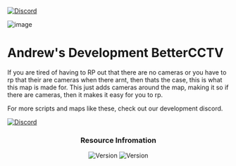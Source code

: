 [![Discord](https://img.shields.io/badge/Discord-Join%20Community-blue?style=for-the-badge&logo=discord)](https://discord.gg/4WY5p4jzMq)

![image](https://user-images.githubusercontent.com/121670301/211095572-b81ad29b-f19a-4997-90e1-fc72a19f5a71.png)

# Andrew's Development BetterCCTV
If you are tired of having to RP out that there are no cameras or you have to rp that their are cameras when there arnt, then thats the case, this is what this map is made for. This just adds cameras around the map, making it so if there are cameras, then it makes it easy for you to rp.

For more scripts and maps like these, check out our development discord.

[![Discord](https://img.shields.io/badge/Discord-Join%20Community-blue?style=for-the-badge&logo=discord)](https://discord.gg/4WY5p4jzMq)

<div align=center>

### Resource Infromation
![Version](https://img.shields.io/badge/vCheck-ADBCCTV-blue?style=for-the-badge&logo=github)
![Version](https://img.shields.io/badge/Version-1.0.0-blue?style=for-the-badge&logo=fivem)

<div>

